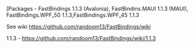 [Packages - FastBindings 1.1.3 (Avalonia),  FastBindins.MAUI 1.1.3 (MAUI), FastBindings.WPF_50 1.1.3,FastBindings.WPF_45 1.1.3

See wiki https://github.com/randoom13/FastBindings/wiki

1.1.3 - https://github.com/randoom13/FastBindings/wiki/1.1.3
